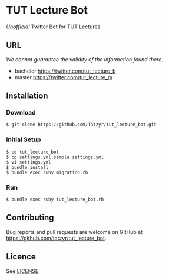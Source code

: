# TUT Lecture Bot

*Unofficial* Twitter Bot for TUT Lectures

## URL
*We cannot guarantee the validity of the information found there.*

* bachelor
https://twitter.com/tut_lecture_b
* master
https://twitter.com/tut_lecture_m


## Installation

### Download

```
$ git clone https://github.com/Tatzyr/tut_lecture_bot.git
```

### Initial Setup

```
$ cd tut_lecture_bot
$ cp settings.yml.sample settings.yml
$ vi settings.yml
$ bundle install
$ bundle exec ruby migration.rb
```

### Run

```
$ bundle exec ruby tut_lecture_bot.rb
```

## Contributing

Bug reports and pull requests are welcome on GitHub at https://github.com/tatzyr/tut_lecture_bot.


## Licence

See [LICENSE](LICENSE).
